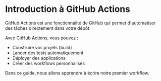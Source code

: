 # Introduction à GitHub Actions

GitHub Actions est une fonctionnalité de GitHub qui permet d'automatiser des tâches directement dans votre dépôt.

Avec GitHub Actions, vous pouvez :
- Construire vos projets (build)
- Lancer des tests automatiquement
- Déployer des applications
- Créer des workflows personnalisés

Dans ce guide, nous allons apprendre à écrire notre premier workflow.
